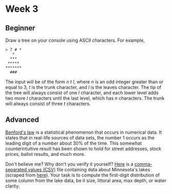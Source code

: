 # Week 3

## Beginner 

Draw a tree on your console using ASCII characters. For example,

```
> 7 # *
   *
  ***
 *****
*******
  ###
```

The input will be of the form *n* *t* *l*, where *n* is an odd integer greater than or equal to 3, *t* is the trunk character, and *l* is the leaves character. The tip of the tree will always consist of one *l* character, and each lower level adds two more *l* characters until the last level, which has *n* characters. The trunk will always consist of three *t* characters.

## Advanced
[Benford's law](http://en.wikipedia.org/wiki/Benford's_law) is a statistical phenomenon that occurs in numerical data. It states that in real-life sources of data sets, the number 1 occurs as the leading digit of a number about 30% of the time. This somewhat counterintuitive result has been shown to hold for street addresses, stock prices, ballot results, and much more.

Don't believe me? Why don't you verify it yourself? [Here](Advanced/lakes.csv) is a [comma-separated values (CSV)](http://en.wikipedia.org/wiki/Comma-separated_values) file containing data about Minnesota's lakes (scraped from [here](http://www.lakehomes.com/lakestats-mn.html)). Your task is to compute the first-digit distribution of some column from the lake data, be it size, littoral area, max depth, or water clarity.
